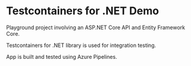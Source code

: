 # Testcontainers for .NET Demo

Playground project involving an ASP.NET Core API and Entity Framework Core.

Testcontainers for .NET library is used for integration testing.

App is built and tested using Azure Pipelines.


